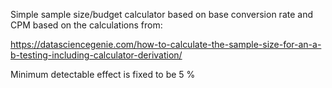 Simple sample size/budget calculator based on base conversion rate and CPM based on the calculations from:

https://datasciencegenie.com/how-to-calculate-the-sample-size-for-an-a-b-testing-including-calculator-derivation/

Minimum detectable effect is fixed to be 5 %
